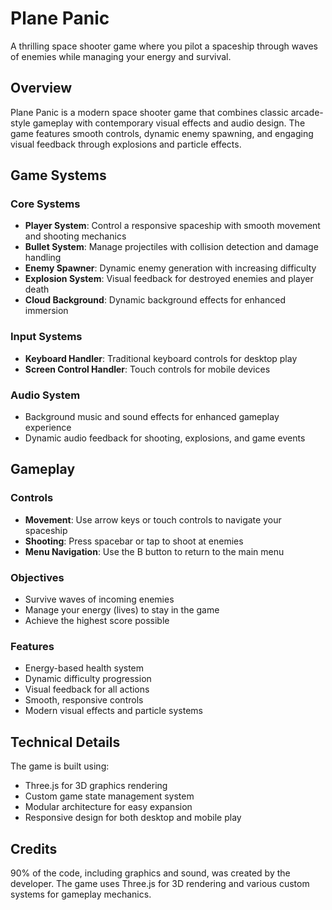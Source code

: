 # Plane Panic

A thrilling space shooter game where you pilot a spaceship through waves of enemies while managing your energy and survival.

## Overview

Plane Panic is a modern space shooter game that combines classic arcade-style gameplay with contemporary visual effects and audio design. The game features smooth controls, dynamic enemy spawning, and engaging visual feedback through explosions and particle effects.

## Game Systems

### Core Systems
- **Player System**: Control a responsive spaceship with smooth movement and shooting mechanics
- **Bullet System**: Manage projectiles with collision detection and damage handling
- **Enemy Spawner**: Dynamic enemy generation with increasing difficulty
- **Explosion System**: Visual feedback for destroyed enemies and player death
- **Cloud Background**: Dynamic background effects for enhanced immersion

### Input Systems
- **Keyboard Handler**: Traditional keyboard controls for desktop play
- **Screen Control Handler**: Touch controls for mobile devices

### Audio System
- Background music and sound effects for enhanced gameplay experience
- Dynamic audio feedback for shooting, explosions, and game events

## Gameplay

### Controls
- **Movement**: Use arrow keys or touch controls to navigate your spaceship
- **Shooting**: Press spacebar or tap to shoot at enemies
- **Menu Navigation**: Use the B button to return to the main menu

### Objectives
- Survive waves of incoming enemies
- Manage your energy (lives) to stay in the game
- Achieve the highest score possible

### Features
- Energy-based health system
- Dynamic difficulty progression
- Visual feedback for all actions
- Smooth, responsive controls
- Modern visual effects and particle systems

## Technical Details

The game is built using:
- Three.js for 3D graphics rendering
- Custom game state management system
- Modular architecture for easy expansion
- Responsive design for both desktop and mobile play

## Credits

90% of the code, including graphics and sound, was created by the developer. The game uses Three.js for 3D rendering and various custom systems for gameplay mechanics. 